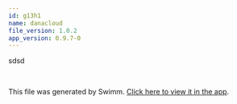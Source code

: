 ```yaml
---
id: g13h1
name: danacloud
file_version: 1.0.2
app_version: 0.9.7-0
---
```


sdsd

<br/>

This file was generated by Swimm. [Click here to view it in the app](https://swimm-web-app.web.app/repos/Z2l0aHViJTNBJTNBdGVzdC1naXRodWItYXBwJTNBJTNBc3dpbW1pbw==/docs/g13h1).
